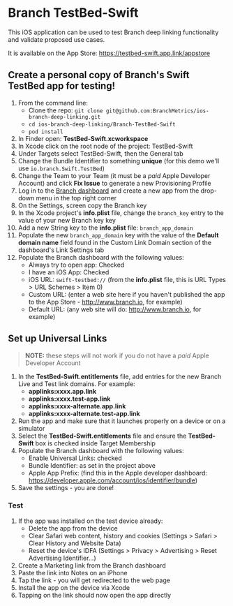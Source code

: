 # Branch TestBed-Swift

This iOS application can be used to test Branch deep linking functionality and validate proposed use cases.  

It is available on the App Store: https://testbed-swift.app.link/appstore

## Create a personal copy of Branch's Swift TestBed app for testing!

1. From the command line:
     - Clone the repo: `git clone git@github.com:BranchMetrics/ios-branch-deep-linking.git`
     - `cd ios-branch-deep-linking/Branch-TestBed-Swift`
     - `pod install`
2. In Finder open: **TestBed-Swift.xcworkspace**
3. In Xcode click on the root node of the project: TestBed-Swift
4. Under Targets select TestBed-Swift, then the General tab
5. Change the Bundle Identifier to something **unique** (for this demo we'll use `io.branch.Swift.TestBed`)
6. Change the Team to your Team (it must be a *paid* Apple Developer Account) and click **Fix Issue** to generate a new Provisioning Profile
7. Log in to the [Branch dashboard](https://dashboard.branch.io) and create a new app from the drop-down menu in the top right corner
8. On the Settings, screen copy the Branch key
9. In the Xcode project's **info.plist** file, change the `branch_key` entry to the value of your new Branch key key
10. Add a new String key to the **info.plist** file: `branch_app_domain`
11. Populate the new `branch_app_domain` key with the value of the **Default domain name** field found in the Custom Link Domain section of the dashboard's Link Settings tab
12. Populate the Branch dashboard with the following values:
    - Always try to open app: Checked
    - I have an iOS App: Checked
    - iOS URL: `swift-testbed://` (from the **info.plist** file, this is URL Types > URL Schemes > Item 0)
    - Custom URL: (enter a web site here if you haven't published the app to the App Store - http://www.branch.io, for example)
    - Default URL: (any web site will do: http://www.branch.io, for example)

## Set up Universal Links

> **NOTE:** these steps will not work if you do not have a *paid* Apple Developer Account

1. In the **TestBed-Swift.entitlements** file, add entries for the new Branch Live and Test link domains. For example:
    - **applinks:xxxx.app.link**
    - **applinks:xxxx.test-app.link**
    - **applinks:xxxx-alternate.app.link**
    - **applinks:xxxx-alternate.test-app.link**
2. Run the app and make sure that it launches properly on a device or on a simulator
3. Select the **TestBed-Swift.entitlements** file and ensure the **TestBed-Swift** box is checked inside Target Membership
4. Populate the Branch dashboard with the following values:
    - Enable Universal Links: checked
    - Bundle Identifier: as set in the project above
    - Apple App Prefix: (find this in the Apple developer dashboard: https://developer.apple.com/account/ios/identifier/bundle)
4. Save the settings - you are done!

### Test
1. If the app was installed on the test device already:
    - Delete the app from the device
    - Clear Safari web content, history and cookies (Settings > Safari > Clear History and Website Data)
    - Reset the device's IDFA (Settings > Privacy > Advertising > Reset Advertising Identifier...)
2. Create a Marketing link from the Branch dashboard
3. Paste the link into Notes on an iPhone
4. Tap the link - you will get redirected to the web page
5. Install the app on the device via Xcode
6. Tapping on the link should now open the app directly
